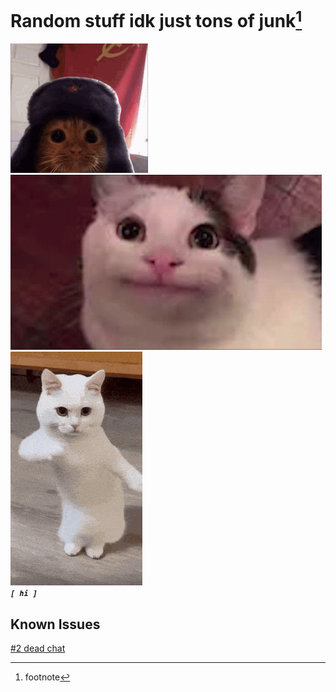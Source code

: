 # Random stuff idk just tons of junk[^1]
![alt text](images/sovietcatsovicat.gif) ![alt text](images/beluga.gif "im beluga")  
![alt text](images/dance.gif "dance dance dance")  
_**```[ hi ]```**_  
[^1]: footnote

## Known Issues
[#2 dead chat](/../../issues/2)

